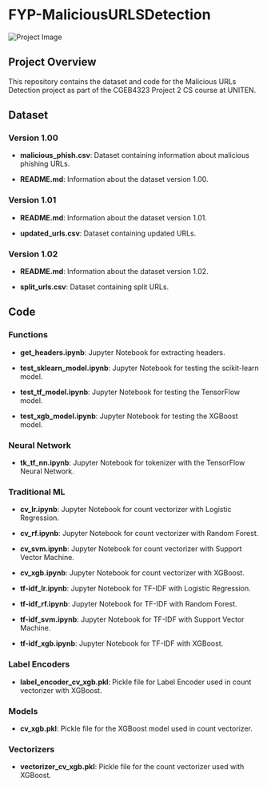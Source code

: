 # FYP-MaliciousURLSDetection

![Project Image](https://upload.wikimedia.org/wikipedia/commons/2/26/Magnifying_glass_icon_mgx1.svg)

## Project Overview

This repository contains the dataset and code for the Malicious URLs Detection project as part of the CGEB4323 Project 2 CS course at UNITEN.

## Dataset

### Version 1.00

- **malicious_phish.csv**: Dataset containing information about malicious phishing URLs.

- **README.md**: Information about the dataset version 1.00.

### Version 1.01

- **README.md**: Information about the dataset version 1.01.

- **updated_urls.csv**: Dataset containing updated URLs.

### Version 1.02

- **README.md**: Information about the dataset version 1.02.

- **split_urls.csv**: Dataset containing split URLs.

## Code

### Functions

- **get_headers.ipynb**: Jupyter Notebook for extracting headers.

- **test_sklearn_model.ipynb**: Jupyter Notebook for testing the scikit-learn model.

- **test_tf_model.ipynb**: Jupyter Notebook for testing the TensorFlow model.

- **test_xgb_model.ipynb**: Jupyter Notebook for testing the XGBoost model.

### Neural Network

- **tk_tf_nn.ipynb**: Jupyter Notebook for tokenizer with the TensorFlow Neural Network.

### Traditional ML

- **cv_lr.ipynb**: Jupyter Notebook for count vectorizer with Logistic Regression.

- **cv_rf.ipynb**: Jupyter Notebook for count vectorizer with Random Forest.

- **cv_svm.ipynb**: Jupyter Notebook for count vectorizer with Support Vector Machine.

- **cv_xgb.ipynb**: Jupyter Notebook for count vectorizer with XGBoost.

- **tf-idf_lr.ipynb**: Jupyter Notebook for TF-IDF with Logistic Regression.

- **tf-idf_rf.ipynb**: Jupyter Notebook for TF-IDF with Random Forest.

- **tf-idf_svm.ipynb**: Jupyter Notebook for TF-IDF with Support Vector Machine.

- **tf-idf_xgb.ipynb**: Jupyter Notebook for TF-IDF with XGBoost.

### Label Encoders

- **label_encoder_cv_xgb.pkl**: Pickle file for Label Encoder used in count vectorizer with XGBoost.

### Models

- **cv_xgb.pkl**: Pickle file for the XGBoost model used in count vectorizer.

### Vectorizers

- **vectorizer_cv_xgb.pkl**: Pickle file for the count vectorizer used with XGBoost.


